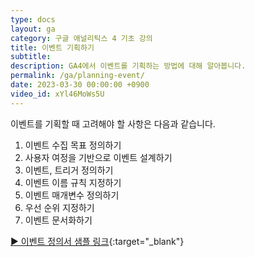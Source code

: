 ```yaml
---
type: docs
layout: ga
category: 구글 애널리틱스 4 기초 강의
title: 이벤트 기획하기
subtitle: 
description: GA4에서 이벤트를 기획하는 방법에 대해 알아봅니다.
permalink: /ga/planning-event/
date: 2023-03-30 00:00:00 +0900
video_id: xYl46MoWs5U
---
```


이벤트를 기획할 때 고려해야 할 사항은 다음과 같습니다.

1. 이벤트 수집 목표 정의하기
2. 사용자 여정을 기반으로 이벤트 설계하기
3. 이벤트, 트리거 정의하기
4. 이벤트 이름 규칙 지정하기
5. 이벤트 매개변수 정의하기
6. 우선 순위 지정하기
7. 이벤트 문서화하기

[▶️ 이벤트 정의서 샘플 링크](https://oso.ma/IMG7Q){:target="_blank"}